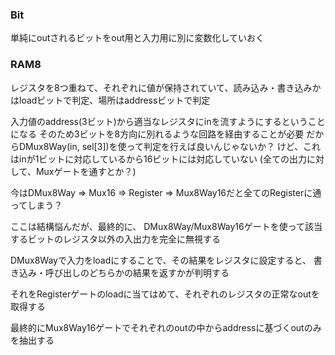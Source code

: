 ### Bit
単純にoutされるビットをout用と入力用に別に変数化していおく

### RAM8
レジスタを8つ重ねて、それぞれに値が保持されていて、読み込み・書き込みかはloadビットで判定、場所はaddressビットで判定

入力値のaddress(3ビット)から適当なレジスタにinを流すようにするということになる
そのため3ビットを8方向に別れるような回路を経由することが必要
だからDMux8Way(in, sel[3])を使って判定を行えば良いんじゃないか？
けど、これはinが1ビットに対応しているから16ビットには対応していない
(全ての出力に対して、Muxゲートを通すとか？)

今はDMux8Way => Mux16 => Register => Mux8Way16だと全てのRegisterに通ってしまう？

ここは結構悩んだが、最終的に、
DMux8Way/Mux8Way16ゲートを使って該当するビットのレジスタ以外の入出力を完全に無視する

DMux8Wayで入力をloadにすることで、その結果をレジスタに設定すると、
書き込み・呼び出しのどちらかの結果を返すかが判明する

それをRegisterゲートのloadに当てはめて、それぞれのレジスタの正常なoutを取得する

最終的にMux8Way16ゲートでそれぞれのoutの中からaddressに基づくoutのみを抽出する
